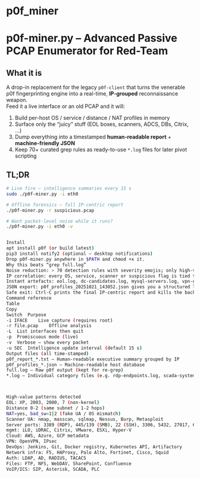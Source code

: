 # p0f_miner


# p0f-miner.py – Advanced Passive PCAP Enumerator for Red-Team

## What it is
A drop-in replacement for the legacy `p0f-client` that turns the venerable p0f fingerprinting engine into a real-time, **IP-grouped** reconnaissance weapon.  
Feed it a live interface or an old PCAP and it will:
1. Build per-host OS / service / distance / NAT profiles in memory  
2. Surface only the “juicy” stuff (EOL boxes, scanners, ADCS, DBs, Citrix, …)  
3. Dump everything into a timestamped **human-readable report** + **machine-friendly JSON**  
4. Keep 70+ curated grep rules as ready-to-use `*.log` files for later pivot scripting

## TL;DR
```bash
# Live fire – intelligence summaries every 15 s
sudo ./p0f-miner.py -i eth0

# Offline forensics – full IP-centric report
./p0f-miner.py -r suspicious.pcap

# Want packet-level noise while it runs?
./p0f-miner.py -i eth0 -v


Install
apt install p0f (or build latest)
pip3 install notify2 (optional – desktop notifications)
Drop p0f-miner.py anywhere in $PATH and chmod +x it.
Why this beats “grep full.log”
Noise reduction: > 70 detection rules with severity emojis; only high-value hits are printed unless you ask for -v.
IP correlation: every OS, service, scanner or suspicious flag is tied to an IP hashmap, so the final report is grouped by host, not scattered lines.
Instant artefacts: eol.log, dc-candidates.log, mysql-servers.log, vpn-endpoints.log, … ready for xargs, nikto, crackmapexec, etc.
JSON export: p0f_profiles_20251021_143052.json gives you a structured list of every host with OS, distance, services, NAT, EOL flag, uptime, link type – perfect for importing into BloodHound, Elastic, or your CI pipeline.
Safe exit: Ctrl-C prints the final IP-centric report and kills the background p0f process; no stale PID files.
Command reference
Table
Copy
Switch	Purpose
-i IFACE	Live capture (requires root)
-r file.pcap	Offline analysis
-L	List interfaces then quit
-p	Promiscuous mode (live)
-v	Verbose – show every packet
-u SEC	Intelligence update interval (default 15 s)
Output files (all time-stamped)
p0f_report_*.txt – Human-readable executive summary grouped by IP
p0f_profiles_*.json – Machine-readable host database
full.log – Raw p0f output (kept for re-grep)
*.log – Individual category files (e.g. rdp-endpoints.log, scada-systems.log, …)



High-value patterns detected
EOL: XP, 2003, 2000, 7 (non-kernel)
Distance 0-2 (same subnet / 1-2 hops)
NAT=yes, bad_sw=1|2 (fake UA / OS mismatch)
Scanner UA: nmap, masscan, sqlmap, Nessus, Burp, Metasploit
Server ports: 3389 (RDP), 445/139 (SMB), 22 (SSH), 3306, 5432, 27017, 6379, 1521, 1433
mgmt: iLO, iDRAC, Citrix, VMware, ESXi, Hyper-V
Cloud: AWS, Azure, GCP metadata
VPN: OpenVPN, IPsec
DevOps: Jenkins, Git, Docker registry, Kubernetes API, Artifactory
Network infra: F5, HAProxy, Palo Alto, Fortinet, Cisco, Squid
Auth: LDAP, AD, RADIUS, TACACS
Files: FTP, NFS, WebDAV, SharePoint, Confluence
VoIP/ICS: SIP, Asterisk, SCADA, PLC
